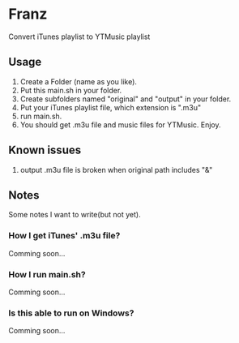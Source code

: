 # Franz
Convert iTunes playlist to YTMusic playlist

## Usage
1. Create a Folder (name as you like).
2. Put this main.sh in your folder.
3. Create subfolders named "original" and "output" in your folder.
4. Put your iTunes playlist file, which extension is ".m3u"
5. run main.sh.
6. You should get .m3u file and music files for YTMusic. Enjoy.

## Known issues
1. output .m3u file is broken when original path includes "&"

## Notes
Some notes I want to write(but not yet).

### How I get iTunes' .m3u file?
Comming soon...

### How I run main.sh?
Comming soon...

### Is this able to run on Windows?
Comming soon...
